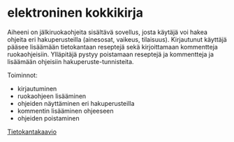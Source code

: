 # elektroninen kokkikirja

Aiheeni on jälkiruokaohjeita sisältävä sovellus, josta käytäjä voi hakea ohjeita eri hakuperusteilla 
(ainesosat, vaikeus, tilaisuus). Kirjautunut käyttäjä pääsee lisäämään tietokantaan reseptejä sekä 
kirjoittamaan kommentteja ruokaohjeisiin. Ylläpitäjä pystyy poistamaan reseptejä ja kommentteja ja 
lisäämään ohjeisiin hakuperuste-tunnisteita. 

Toiminnot:
- kirjautuminen
- ruokaohjeen lisääminen
- ohjeiden näyttäminen eri hakuperusteilla
- kommentin lisääminen ohjeeseen
- ohjeiden poistaminen

[Tietokantakaavio](https://github.com/IidaHamalainen/elektroninen-kokkikirja/blob/master/dokumentaatio/kuvat/reseptisovellus_tietokantakaavio.pdf)
